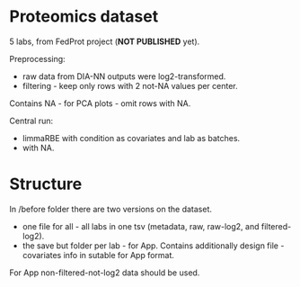 # Proteomics dataset

5 labs, from FedProt project (**NOT PUBLISHED** yet).

Preprocessing:
- raw data from DIA-NN outputs were log2-transformed.
- filtering - keep only rows with 2 not-NA values per center.

Contains NA - for PCA plots - omit rows with NA.

Central run:  
- limmaRBE with condition as covariates and lab as batches.
- with NA.

# Structure

In /before folder there are two versions on the dataset.  
- one file for all - all labs in one tsv (metadata, raw, raw-log2, and filtered-log2).
- the save but folder per lab - for App. Contains additionally design file - covariates info in sutable for App format.

For App non-filtered-not-log2 data should be used.
